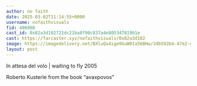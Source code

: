 ```yaml
---
author: no faith
date: 2025-03-02T11:14:55+0000
username: nofaithvisuals
fid: 406908
cast_id: 0x82a3d102721dc21ba8f90c837a4e805347819b1e
cast: https://farcaster.xyz/nofaithvisuals/0x82a3d102
image: https://imagedelivery.net/BXluQx4ige9GuW0Ia56BHw/2db592b4-47e2-480e-5f63-7ad1a489d400/original
layout: post
---
```


In attesa del volo | waiting to fly
2005

Roberto Kusterle from the book “avaxpovos”

<img src='https://imagedelivery.net/BXluQx4ige9GuW0Ia56BHw/2db592b4-47e2-480e-5f63-7ad1a489d400/original' alt='' referrerpolicy='no-referrer'/>

